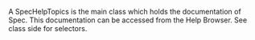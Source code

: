 A SpecHelpTopics is the main class which holds the documentation of Spec. This documentation can be accessed from the Help Browser.
See class side for selectors.
